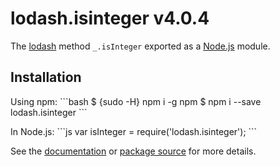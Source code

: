 # lodash.isinteger v4.0.4

The [lodash](https://lodash.com/) method `_.isInteger` exported as a [Node.js](https://nodejs.org/) module.

## Installation

Using npm:
\`\`\`bash
$ {sudo -H} npm i -g npm
$ npm i --save lodash.isinteger
\`\`\`

In Node.js:
\`\`\`js
var isInteger = require('lodash.isinteger');
\`\`\`

See the [documentation](https://lodash.com/docs#isInteger) or [package source](https://github.com/lodash/lodash/blob/4.0.4-npm-packages/lodash.isinteger) for more details.

